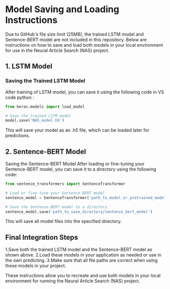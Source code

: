 # Model Saving and Loading Instructions

Due to GitHub's file size limit (25MB), the trained LSTM model and Sentence-BERT model are not included in this repository. Below are instructions on how to save and load both models in your local environment for use in the Neural Article Search (NAS) project.

## 1. LSTM Model

### Saving the Trained LSTM Model

After training of LSTM model, you can save it using the following code in VS code python :

```python
from keras.models import load_model

# Save the trained LSTM model
model.save('NAS_model.h5')
```
This will save your model as an .h5 file, which can be loaded later for predictions.

## 2. Sentence-BERT Model

Saving the Sentence-BERT Model
After loading or fine-tuning your Sentence-BERT model, you can save it to a directory using the following code:

```python
from sentence_transformers import SentenceTransformer

# Load or fine-tune your Sentence-BERT model
sentence_model = SentenceTransformer('path_to_model_or_pretrained_model')

# Save the Sentence-BERT model to a directory
sentence_model.save('path_to_save_directory/sentence_bert_model')

```
This will save all model files into the specified directory.

## Final Integration Steps
1.Save both the trained LSTM model and the Sentence-BERT model as shown above.
2.Load these models in your application as needed or use in the own predicting.
3.Make sure that all file paths are correct when using these models in your project.

These instructions allow you to recreate and use both models in your local environment for running the Neural Article Search (NAS) project.

